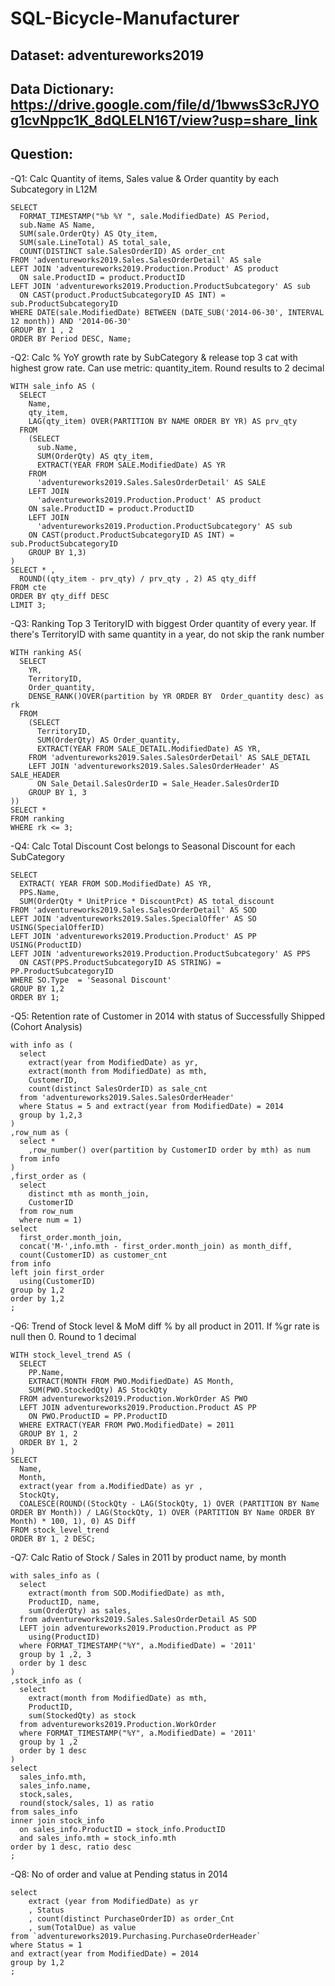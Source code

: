 # SQL-Bicycle-Manufacturer
## Dataset: adventureworks2019
## Data Dictionary: https://drive.google.com/file/d/1bwwsS3cRJYOg1cvNppc1K_8dQLELN16T/view?usp=share_link
## Question:
-Q1: Calc Quantity of items, Sales value & Order quantity by each Subcategory in L12M
```
SELECT 
  FORMAT_TIMESTAMP("%b %Y ", sale.ModifiedDate) AS Period,
  sub.Name AS Name,
  SUM(sale.OrderQty) AS Qty_item,
  SUM(sale.LineTotal) AS total_sale,
  COUNT(DISTINCT sale.SalesOrderID) AS order_cnt
FROM 'adventureworks2019.Sales.SalesOrderDetail' AS sale
LEFT JOIN 'adventureworks2019.Production.Product' AS product
  ON sale.ProductID = product.ProductID
LEFT JOIN 'adventureworks2019.Production.ProductSubcategory' AS sub
  ON CAST(product.ProductSubcategoryID AS INT) = sub.ProductSubcategoryID
WHERE DATE(sale.ModifiedDate) BETWEEN (DATE_SUB('2014-06-30', INTERVAL 12 month)) AND '2014-06-30'
GROUP BY 1 , 2 
ORDER BY Period DESC, Name;
```
-Q2: Calc % YoY growth rate by SubCategory & release top 3 cat with highest grow rate. Can use metric: quantity_item. Round results to 2 decimal
```
WITH sale_info AS (   
  SELECT 
    Name, 
    qty_item, 
    LAG(qty_item) OVER(PARTITION BY NAME ORDER BY YR) AS prv_qty 
  FROM 
    (SELECT 
      sub.Name,
      SUM(OrderQty) AS qty_item,
      EXTRACT(YEAR FROM SALE.ModifiedDate) AS YR
    FROM 
      'adventureworks2019.Sales.SalesOrderDetail' AS SALE
    LEFT JOIN 
      'adventureworks2019.Production.Product' AS product
    ON sale.ProductID = product.ProductID
    LEFT JOIN 
      'adventureworks2019.Production.ProductSubcategory' AS sub
    ON CAST(product.ProductSubcategoryID AS INT) = sub.ProductSubcategoryID
    GROUP BY 1,3)
)
SELECT * , 
  ROUND((qty_item - prv_qty) / prv_qty , 2) AS qty_diff
FROM cte
ORDER BY qty_diff DESC
LIMIT 3;
```
-Q3: Ranking Top 3 TeritoryID with biggest Order quantity of every year. If there's TerritoryID with same quantity in a year, do not skip the rank number
```
WITH ranking AS(
  SELECT 
    YR,
    TerritoryID,
    Order_quantity,
    DENSE_RANK()OVER(partition by YR ORDER BY  Order_quantity desc) as rk
  FROM 
    (SELECT 
      TerritoryID,
      SUM(OrderQty) AS Order_quantity,
      EXTRACT(YEAR FROM SALE_DETAIL.ModifiedDate) AS YR,
    FROM 'adventureworks2019.Sales.SalesOrderDetail' AS SALE_DETAIL 
    LEFT JOIN 'adventureworks2019.Sales.SalesOrderHeader' AS SALE_HEADER
      ON Sale_Detail.SalesOrderID = Sale_Header.SalesOrderID
    GROUP BY 1, 3
))
SELECT *
FROM ranking
WHERE rk <= 3;
```
-Q4: Calc Total Discount Cost belongs to Seasonal Discount for each SubCategory
```
SELECT 
  EXTRACT( YEAR FROM SOD.ModifiedDate) AS YR,
  PPS.Name,
  SUM(OrderQty * UnitPrice * DiscountPct) AS total_discount
FROM 'adventureworks2019.Sales.SalesOrderDetail' AS SOD
LEFT JOIN 'adventureworks2019.Sales.SpecialOffer' AS SO USING(SpecialOfferID) 
LEFT JOIN 'adventureworks2019.Production.Product' AS PP USING(ProductID)
LEFT JOIN 'adventureworks2019.Production.ProductSubcategory' AS PPS
  ON CAST(PPS.ProductSubcategoryID AS STRING) = PP.ProductSubcategoryID
WHERE SO.Type  = 'Seasonal Discount'     
GROUP BY 1,2
ORDER BY 1;
```
-Q5: Retention rate of Customer in 2014 with status of Successfully Shipped (Cohort Analysis)
```
with info as (
  select 
    extract(year from ModifiedDate) as yr,
    extract(month from ModifiedDate) as mth,
    CustomerID,
    count(distinct SalesOrderID) as sale_cnt
  from 'adventureworks2019.Sales.SalesOrderHeader'
  where Status = 5 and extract(year from ModifiedDate) = 2014
  group by 1,2,3
)
,row_num as (
  select *
    ,row_number() over(partition by CustomerID order by mth) as num
  from info
)
,first_order as (
  select 
    distinct mth as month_join,
    CustomerID
  from row_num
  where num = 1)
select 
  first_order.month_join,
  concat('M-',info.mth - first_order.month_join) as month_diff,
  count(CustomerID) as customer_cnt
from info
left join first_order
  using(CustomerID)
group by 1,2
order by 1,2
;
```
-Q6: Trend of Stock level & MoM diff % by all product in 2011. If %gr rate is null then 0. Round to 1 decimal
```
WITH stock_level_trend AS (
  SELECT
    PP.Name,
    EXTRACT(MONTH FROM PWO.ModifiedDate) AS Month,
    SUM(PWO.StockedQty) AS StockQty
  FROM adventureworks2019.Production.WorkOrder AS PWO
  LEFT JOIN adventureworks2019.Production.Product AS PP
    ON PWO.ProductID = PP.ProductID
  WHERE EXTRACT(YEAR FROM PWO.ModifiedDate) = 2011
  GROUP BY 1, 2
  ORDER BY 1, 2
)
SELECT
  Name,
  Month,
  extract(year from a.ModifiedDate) as yr ,
  StockQty,
  COALESCE(ROUND((StockQty - LAG(StockQty, 1) OVER (PARTITION BY Name ORDER BY Month)) / LAG(StockQty, 1) OVER (PARTITION BY Name ORDER BY Month) * 100, 1), 0) AS Diff
FROM stock_level_trend
ORDER BY 1, 2 DESC;
```
-Q7: Calc Ratio of Stock / Sales in 2011 by product name, by month
```
with sales_info as (
  select
    extract(month from SOD.ModifiedDate) as mth,
    ProductID, name,
    sum(OrderQty) as sales,
  from adventureworks2019.Sales.SalesOrderDetail AS SOD
  LEFT join adventureworks2019.Production.Product as PP
    using(ProductID)
  where FORMAT_TIMESTAMP("%Y", a.ModifiedDate) = '2011'
  group by 1 ,2, 3
  order by 1 desc
)
,stock_info as (
  select 
    extract(month from ModifiedDate) as mth,
    ProductID,
    sum(StockedQty) as stock
  from adventureworks2019.Production.WorkOrder
  where FORMAT_TIMESTAMP("%Y", a.ModifiedDate) = '2011'
  group by 1 ,2
  order by 1 desc
)
select 
  sales_info.mth,
  sales_info.name,
  stock,sales,
  round(stock/sales, 1) as ratio
from sales_info
inner join stock_info
  on sales_info.ProductID = stock_info.ProductID
  and sales_info.mth = stock_info.mth
order by 1 desc, ratio desc
;
```
-Q8: No of order and value at Pending status in 2014
```
select 
    extract (year from ModifiedDate) as yr
    , Status
    , count(distinct PurchaseOrderID) as order_Cnt 
    , sum(TotalDue) as value
from `adventureworks2019.Purchasing.PurchaseOrderHeader`
where Status = 1
and extract(year from ModifiedDate) = 2014
group by 1,2
;
```
